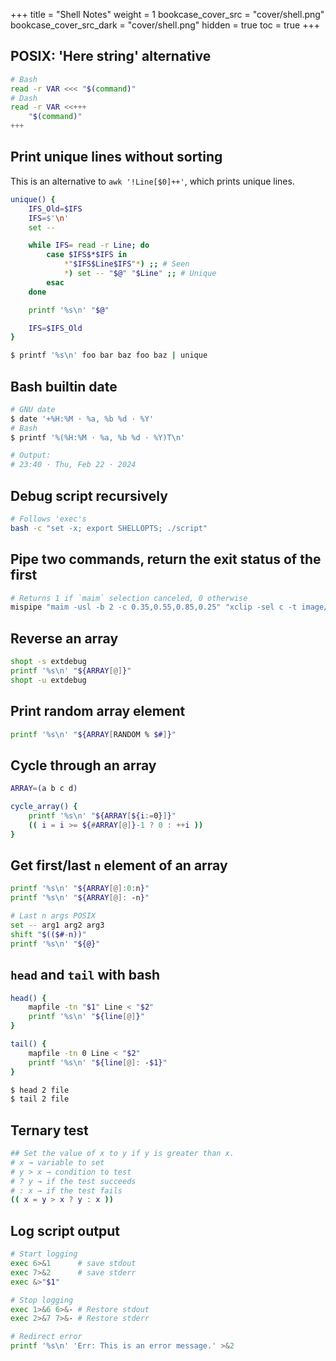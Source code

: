 +++
title = "Shell Notes"
weight = 1
bookcase_cover_src = "cover/shell.png"
bookcase_cover_src_dark = "cover/shell.png"
hidden = true
toc = true
+++

## POSIX: 'Here string' alternative

```sh
# Bash
read -r VAR <<< "$(command)"
# Dash
read -r VAR <<+++
    "$(command)"
+++
```

## Print unique lines without sorting

This is an alternative to `awk '!Line[$0]++'`, which prints unique lines.

```sh
unique() {
    IFS_Old=$IFS
    IFS=$'\n'
    set --

    while IFS= read -r Line; do
        case $IFS$*$IFS in
            *"$IFS$Line$IFS"*) ;; # Seen
            *) set -- "$@" "$Line" ;; # Unique
        esac
    done

    printf '%s\n' "$@"

    IFS=$IFS_Old
}

$ printf '%s\n' foo bar baz foo baz | unique
```

## Bash builtin date

```sh
# GNU date
$ date '+%H:%M · %a, %b %d · %Y'
# Bash
$ printf '%(%H:%M · %a, %b %d · %Y)T\n'

# Output:
# 23:40 · Thu, Feb 22 · 2024
```

## Debug script recursively

```sh
# Follows 'exec's
bash -c "set -x; export SHELLOPTS; ./script"
```

## Pipe two commands, return the exit status of the first

```sh
# Returns 1 if `maim` selection canceled, 0 otherwise
mispipe "maim -usl -b 2 -c 0.35,0.55,0.85,0.25" "xclip -sel c -t image/png"
```

## Reverse an array

```sh
shopt -s extdebug
printf '%s\n' "${ARRAY[@]}"
shopt -u extdebug
```

## Print random array element

```sh
printf '%s\n' "${ARRAY[RANDOM % $#]}"
```

## Cycle through an array

```sh
ARRAY=(a b c d)

cycle_array() {
    printf '%s\n' "${ARRAY[${i:=0}]}"
    (( i = i >= ${#ARRAY[@]}-1 ? 0 : ++i ))
}
```

## Get first/last `n` element of an array

```sh
printf '%s\n' "${ARRAY[@]:0:n}"
printf '%s\n' "${ARRAY[@]: -n}"

# Last n args POSIX
set -- arg1 arg2 arg3
shift "$(($#-n))"
printf '%s\n' "${@}"
```

## `head` and `tail` with bash

```sh
head() {
    mapfile -tn "$1" Line < "$2"
    printf '%s\n' "${line[@]}"
}

tail() {
    mapfile -tn 0 Line < "$2"
    printf '%s\n' "${line[@]: -$1}"
}

$ head 2 file
$ tail 2 file
```

## Ternary test

```sh
## Set the value of x to y if y is greater than x.
# x → variable to set
# y > x → condition to test
# ? y → if the test succeeds
# : x → if the test fails
(( x = y > x ? y : x ))
```

## Log script output

```sh
# Start logging
exec 6>&1      # save stdout
exec 7>&2      # save stderr
exec &>"$1"

# Stop logging
exec 1>&6 6>&- # Restore stdout
exec 2>&7 7>&- # Restore stderr

# Redirect error
printf '%s\n' 'Err: This is an error message.' >&2
```

